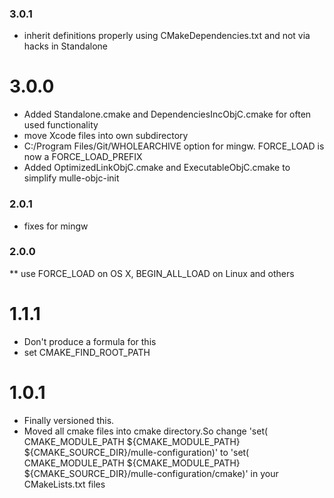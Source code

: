 ### 3.0.1

* inherit definitions properly using CMakeDependencies.txt and not via hacks in Standalone

# 3.0.0

* Added Standalone.cmake and DependenciesIncObjC.cmake for often used functionality
* move Xcode files into own subdirectory
* C:/Program Files/Git/WHOLEARCHIVE option for mingw. FORCE_LOAD is now a FORCE_LOAD_PREFIX
* Added OptimizedLinkObjC.cmake and ExecutableObjC.cmake to simplify mulle-objc-init

### 2.0.1

* fixes for mingw

### 2.0.0

** use FORCE_LOAD on OS X, BEGIN_ALL_LOAD on Linux and others

# 1.1.1

* Don't produce a formula for this
* set CMAKE_FIND_ROOT_PATH

# 1.0.1

* Finally versioned this.
* Moved all cmake files into cmake directory.So change 'set( CMAKE_MODULE_PATH ${CMAKE_MODULE_PATH} ${CMAKE_SOURCE_DIR}/mulle-configuration)' to 'set( CMAKE_MODULE_PATH ${CMAKE_MODULE_PATH} ${CMAKE_SOURCE_DIR}/mulle-configuration/cmake)' in your CMakeLists.txt files
